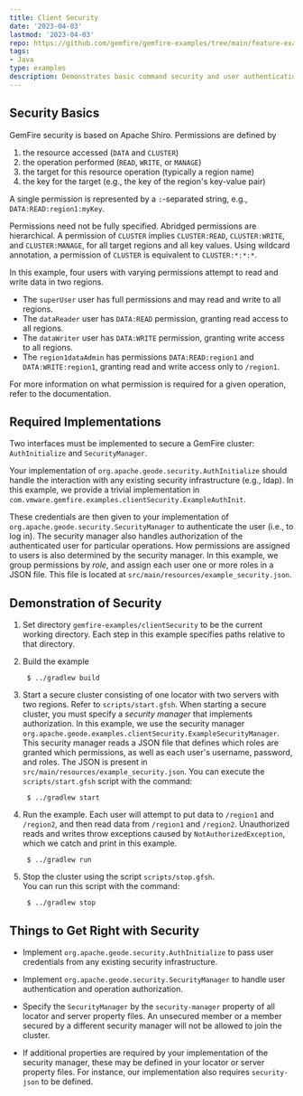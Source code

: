 ```yaml
---
title: Client Security
date: '2023-04-03'
lastmod: '2023-04-03'
repo: https://github.com/gemfire/gemfire-examples/tree/main/feature-examples/clientSecurity
tags:
- Java
type: examples
description: Demonstrates basic command security and user authentication in a client application backed by a secured GemFire cluster. It also demonstrates use of secure sockets (SSL) between all members and between a client and a server.
---
```


## Security Basics

GemFire security is based on Apache Shiro.
Permissions are defined by

1. the resource accessed (`DATA` and `CLUSTER`)
2. the operation performed (`READ`, `WRITE`, or `MANAGE`)
3. the target for this resource operation (typically a region name)
4. the key for the target (e.g., the key of the region's key-value pair)

A single permission is represented by a `:`-separated string, e.g., `DATA:READ:region1:myKey`.

Permissions need not be fully specified.
Abridged permissions are hierarchical.
A permission of `CLUSTER` implies `CLUSTER:READ`, `CLUSTER:WRITE`, and `CLUSTER:MANAGE`,
for all target regions and all key values.
Using wildcard annotation, a permission of `CLUSTER` is equivalent to `CLUSTER:*:*:*`.


In this example, four users with varying permissions attempt to read and write data
in two regions.
* The `superUser` user has full permissions and may read and write to all regions.
* The `dataReader` user has `DATA:READ` permission, granting read access to all regions.
* The `dataWriter` user has `DATA:WRITE` permission, granting write access to all regions.
* The `region1dataAdmin` has permissions `DATA:READ:region1` and `DATA:WRITE:region1`,
  granting read and write access only to `/region1`.

For more information on what permission is required for a given operation,
refer to the documentation.

## Required Implementations

Two interfaces must be implemented to secure a GemFire cluster: `AuthInitialize`
and `SecurityManager`.

Your implementation of `org.apache.geode.security.AuthInitialize` should handle the interaction
with any existing security infrastructure (e.g., ldap).  In this example, we provide a trivial
implementation in `com.vmware.gemfire.examples.clientSecurity.ExampleAuthInit`.

These credentials are then given to your implementation
of `org.apache.geode.security.SecurityManager`
to authenticate the user (i.e., to log in).
The security manager also handles authorization of the authenticated user
for particular operations.
How permissions are assigned to users is also determined by the security manager.
In this example,
we group permissions by *role*, and assign each user one or more roles in a JSON file.
This file is located at `src/main/resources/example_security.json`.

## Demonstration of Security
1. Set directory `gemfire-examples/clientSecurity` to be the current working directory.
   Each step in this example specifies paths relative to that directory.

2. Build the example

        $ ../gradlew build

3. Start a secure cluster consisting of one locator with two servers with two regions.
   Refer to `scripts/start.gfsh`.
   When starting a secure cluster, you must specify a *security manager*
   that implements authorization.
   In this example, we use the security manager
   `org.apache.geode.examples.clientSecurity.ExampleSecurityManager`.
   This security manager reads a JSON file that defines which roles are granted which permissions,
   as well as each user's username, password, and roles.
   The JSON is present in `src/main/resources/example_security.json`.
   You can execute the `scripts/start.gfsh` script with the command:

        $ ../gradlew start

4. Run the example.  Each user will attempt to put data to `/region1` and `/region2`,
   and then read data from `/region1` and `/region2`.  Unauthorized reads and writes throw
   exceptions caused by `NotAuthorizedException`, which we catch and print in this example.

        $ ../gradlew run

5. Stop the cluster using the script `scripts/stop.gfsh`.  
   You can run this script with the command:

        $ ../gradlew stop

## Things to Get Right with Security

- Implement `org.apache.geode.security.AuthInitialize` to pass user credentials from any existing
  security infrastructure.

- Implement `org.apache.geode.security.SecurityManager` to handle user authentication
  and operation authorization.

- Specify the `SecurityManager` by the `security-manager` property of all locator and server
  property files.  An unsecured member or a member secured by a different security manager will not
  be allowed to join the cluster.

- If additional properties are required by your implementation of the security manager,
  these may be defined in your locator or server property files.
  For instance, our implementation also requires `security-json` to be defined.
